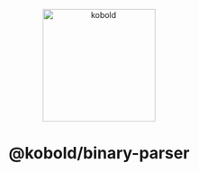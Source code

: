 <p align="center"><img src="https://github.com/ackwell/kobold/raw/master/kobold.png?raw=true" alt="kobold" height="200"></p>
<h1 align="center">@kobold/binary-parser</h1>